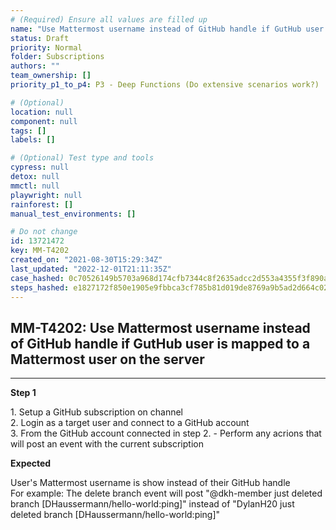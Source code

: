 ```yaml
---
# (Required) Ensure all values are filled up
name: "Use Mattermost username instead of GitHub handle if GutHub user is mapped to a Mattermost user on the server"
status: Draft
priority: Normal
folder: Subscriptions
authors: ""
team_ownership: []
priority_p1_to_p4: P3 - Deep Functions (Do extensive scenarios work?)

# (Optional)
location: null
component: null
tags: []
labels: []

# (Optional) Test type and tools
cypress: null
detox: null
mmctl: null
playwright: null
rainforest: []
manual_test_environments: []

# Do not change
id: 13721472
key: MM-T4202
created_on: "2021-08-30T15:29:34Z"
last_updated: "2022-12-01T21:11:35Z"
case_hashed: 0c70526149b5703a968d174cfb7344c8f2635adcc2d553a4355f3f890a5f68c823613d58bb2a0c14990c38e69bea6a16
steps_hashed: e1827172f850e1905e9fbbca3cf785b81d019de8769a9b5ad2d664c02dba8c74326ea2d487721057a5b8cd320536e589
---
```


<!-- (Auto-generated) Based on frontmatter's "key" and "name" -->

## MM-T4202: Use Mattermost username instead of GitHub handle if GutHub user is mapped to a Mattermost user on the server

---

**Step 1**

1\. Setup a GitHub subscription on channel\
2\. Login as a target user and connect to a GitHub account\
3\. From the GitHub account connected in step 2. - Perform any acrions that will post an event with the current subscription

**Expected**

User's Mattermost username is show instead of their GitHub handle\
For example: The delete branch event will post "@dkh-member just deleted branch \[DHaussermann/hello-world:ping]" instead of "DylanH20 just deleted branch \[DHaussermann/hello-world:ping]"
